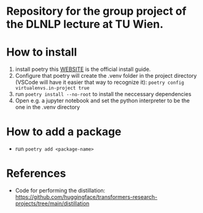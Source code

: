 # Repository for the group project of the DLNLP lecture at TU Wien.

How to install
===

1. install poetry this [WEBSITE](https://python-poetry.org/docs/#installing-with-the-official-installer) is the official install guide.
2. Configure that poetry will create the .venv folder in the project directory (VSCode will have it easier that way to recognize it): `poetry config virtualenvs.in-project true`
3. run `poetry install --no-root` to install the neccessary dependencies
4. Open e.g. a jupyter notebook and set the python interpreter to be the one in the .venv directory


How to add a package
===
* run `poetry add <package-name>`

References
===
* Code for performing the distillation: https://github.com/huggingface/transformers-research-projects/tree/main/distillation

